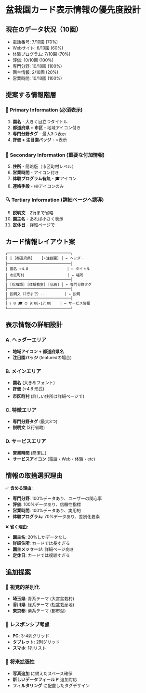 # 盆栽園カード表示情報の優先度設計

## 現在のデータ状況（10園）
- 電話番号: 7/10園 (70%)
- Webサイト: 6/10園 (60%) 
- 体験プログラム: 7/10園 (70%)
- 評価: 10/10園 (100%)
- 専門分野: 10/10園 (100%)
- 園主情報: 2/10園 (20%)
- 営業時間: 10/10園 (100%)

## 提案する情報階層

### 🎯 Primary Information (必須表示)
1. **園名** - 大きく目立つタイトル
2. **都道府県 + 市区** - 地域アイコン付き
3. **専門分野タグ** - 最大3つ表示
4. **評価 + 注目園バッジ** - ⭐表示

### 📍 Secondary Information (重要な付加情報)
5. **住所** - 簡略版（市区町村レベル）
6. **営業時間** - アイコン付き
7. **体験プログラム有無** - 🎓アイコン
8. **連絡手段** - 📞🌐アイコンのみ

### 🔍 Tertiary Information (詳細ページへ誘導)
9. **説明文** - 2行まで省略
10. **園主名** - あれば小さく表示
11. **定休日** - 詳細ページで

## カード情報レイアウト案

```
┌─────────────────────────────┐
│ 🌲 [都道府県]    [⭐注目園] │ ← ヘッダー
├─────────────────────────────┤
│ 園名 ⭐4.8                  │ ← タイトル
│ 市区町村                    │ ← 場所
├─────────────────────────────┤
│ [松柏類] [体験教室] [伝統] │ ← 専門分野タグ
├─────────────────────────────┤
│ 説明文（2行まで）...        │ ← 説明
├─────────────────────────────┤
│ 📞 🌐 🎓 ⏰ 9:00-17:00    │ ← サービス情報
└─────────────────────────────┘
```

## 表示情報の詳細設計

### A. ヘッダーエリア
- **地域アイコン + 都道府県名**
- **注目園バッジ** (featuredの場合)

### B. メインエリア  
- **園名** (大きめフォント)
- **評価** (⭐4.8 形式)
- **市区町村** (詳しい住所は詳細ページで)

### C. 特徴エリア
- **専門分野タグ** (最大3つ)
- **説明文** (2行省略)

### D. サービスエリア
- **営業時間** (簡潔に)
- **サービスアイコン** (電話・Web・体験・etc)

## 情報の取捨選択理由

✅ **含める理由:**
- **専門分野**: 100%データあり、ユーザーの関心事
- **評価**: 100%データあり、信頼性指標
- **営業時間**: 100%データあり、実用的
- **体験プログラム**: 70%データあり、差別化要素

❌ **省く理由:**
- **園主名**: 20%しかデータなし
- **詳細住所**: カードでは長すぎる
- **園主メッセージ**: 詳細ページ向き
- **定休日**: カードでは複雑すぎる

## 追加提案

### 🎨 視覚的差別化
- **埼玉県**: 青系テーマ (大宮盆栽村)
- **香川県**: 緑系テーマ (松盆栽産地) 
- **東京都**: 紫系テーマ (都市型)

### 📱 レスポンシブ考慮
- **PC**: 3-4列グリッド
- **タブレット**: 2列グリッド  
- **スマホ**: 1列リスト

### 🔄 将来拡張性
- **写真追加** に備えたスペース確保
- **新しいデータフィールド** 追加対応
- **フィルタリング** に配慮したタグデザイン